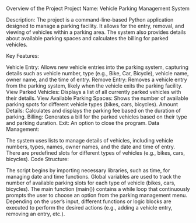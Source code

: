 Overview of the Project
Project Name: Vehicle Parking Management System

Description: The project is a command-line-based Python application designed to manage a parking facility. It allows for the entry, removal, and viewing of vehicles within a parking area. The system also provides details about available parking spaces and calculates the billing for parked vehicles.

Key Features:

Vehicle Entry: Allows new vehicle entries into the parking system, capturing details such as vehicle number, type (e.g., Bike, Car, Bicycle), vehicle name, owner name, and the time of entry.
Remove Entry: Removes a vehicle entry from the parking system, likely when the vehicle exits the parking facility.
View Parked Vehicles: Displays a list of all currently parked vehicles with their details.
View Available Parking Spaces: Shows the number of available parking spots for different vehicle types (bikes, cars, bicycles).
Amount Details: Calculates and displays the parking fee based on the duration of parking.
Billing: Generates a bill for the parked vehicles based on their type and parking duration.
Exit: An option to close the program.
Data Management:

The system uses lists to manage details of vehicles, including vehicle numbers, types, names, owner names, and the date and time of entry.
There are predefined slots for different types of vehicles (e.g., bikes, cars, bicycles).
Code Structure:

The script begins by importing necessary libraries, such as time, for managing date and time functions.
Global variables are used to track the number of available parking slots for each type of vehicle (bikes, cars, bicycles).
The main function (main()) contains a while loop that continuously prompts the user to choose an option from the parking management menu.
Depending on the user’s input, different functions or logic blocks are executed to perform the desired actions (e.g., adding a vehicle entry, removing an entry, etc.).
